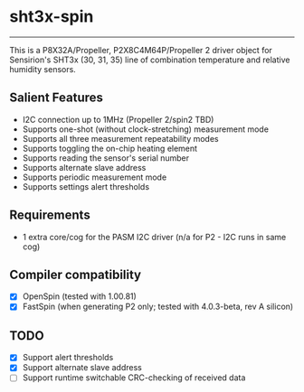 # sht3x-spin
------------

This is a P8X32A/Propeller, P2X8C4M64P/Propeller 2 driver object for Sensirion's SHT3x (30, 31, 35) line of combination temperature and relative humidity sensors.

## Salient Features

* I2C connection up to 1MHz (Propeller 2/spin2 TBD)
* Supports one-shot (without clock-stretching) measurement mode
* Supports all three measurement repeatability modes
* Supports toggling the on-chip heating element
* Supports reading the sensor's serial number
* Supports alternate slave address
* Supports periodic measurement mode
* Supports settings alert thresholds

## Requirements

* 1 extra core/cog for the PASM I2C driver (n/a for P2 - I2C runs in same cog)

## Compiler compatibility

- [x] OpenSpin (tested with 1.00.81)
- [x] FastSpin (when generating P2 only; tested with 4.0.3-beta, rev A silicon)

## TODO
- [x] Support alert thresholds
- [x] Support alternate slave address
- [ ] Support runtime switchable CRC-checking of received data

